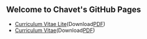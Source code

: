 ## Welcome to Chavet's GitHub Pages

- [Curriculum Vitae Lite](https://github.com/chavet/cv/blob/master/cv_lite.MD)(Download[PDF](https://github.com/chavet/cv/blob/master/%E5%88%98%E8%BE%B0%E7%9A%84%E7%AE%80%E5%8E%86_lite.pdf))
- [Curriculum Vitae](http://chavet.github.io/cv)(Download[PDF](https://github.com/chavet/cv/blob/master/%E5%88%98%E8%BE%B0%E7%9A%84%E7%AE%80%E5%8E%86.pdf))
